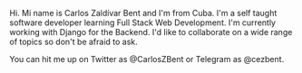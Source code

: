 Hi. Mi name is Carlos Zaldívar Bent and I'm from Cuba.
I'm a self taught software developer learning Full Stack Web Development. I'm currently working with Django for the Backend.
I'd like to collaborate on a wide range of topics so don't be afraid to ask.

You can hit me up on Twitter as @CarlosZBent or Telegram as @cezbent.
